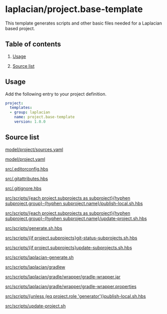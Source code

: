 <!-- @head-content@ -->
# laplacian/project.base-template

This template generates scripts and other basic files needed for a Laplacian based project.

<!-- @head-content@ -->

<!-- @toc@ -->
## Table of contents
1. [Usage](#usage)


1. [Source list](#source-list)



<!-- @toc@ -->

<!-- @main-content@ -->
## Usage

Add the following entry to your project definition.
```yaml
project:
  templates:
  - group: laplacian
    name: project.base-template
    version: 1.0.0
```




## Source list


[model/project/sources.yaml](<./model/project/sources.yaml>)

[model/project.yaml](<./model/project.yaml>)

[src/.editorconfig.hbs](<./src/.editorconfig.hbs>)

[src/.gitattributes.hbs](<./src/.gitattributes.hbs>)

[src/.gitignore.hbs](<./src/.gitignore.hbs>)

[src/scripts/{each project.subprojects as subproject}{hyphen subproject.group}-{hyphen subproject.name}/publish-local.sh.hbs](<./src/scripts/{each project.subprojects as subproject}{hyphen subproject.group}-{hyphen subproject.name}/publish-local.sh.hbs>)

[src/scripts/{each project.subprojects as subproject}{hyphen subproject.group}-{hyphen subproject.name}/update-project.sh.hbs](<./src/scripts/{each project.subprojects as subproject}{hyphen subproject.group}-{hyphen subproject.name}/update-project.sh.hbs>)

[src/scripts/generate.sh.hbs](<./src/scripts/generate.sh.hbs>)

[src/scripts/{if project.subprojects}git-status-subprojects.sh.hbs](<./src/scripts/{if project.subprojects}git-status-subprojects.sh.hbs>)

[src/scripts/{if project.subprojects}update-subprojects.sh.hbs](<./src/scripts/{if project.subprojects}update-subprojects.sh.hbs>)

[src/scripts/laplacian-generate.sh](<./src/scripts/laplacian-generate.sh>)

[src/scripts/laplacian/gradlew](<./src/scripts/laplacian/gradlew>)

[src/scripts/laplacian/gradle/wrapper/gradle-wrapper.jar](<./src/scripts/laplacian/gradle/wrapper/gradle-wrapper.jar>)

[src/scripts/laplacian/gradle/wrapper/gradle-wrapper.properties](<./src/scripts/laplacian/gradle/wrapper/gradle-wrapper.properties>)

[src/scripts/{unless (eq project.role 'generator')}publish-local.sh.hbs](<./src/scripts/{unless (eq project.role 'generator')}publish-local.sh.hbs>)

[src/scripts/update-project.sh](<./src/scripts/update-project.sh>)





<!-- @main-content@ -->